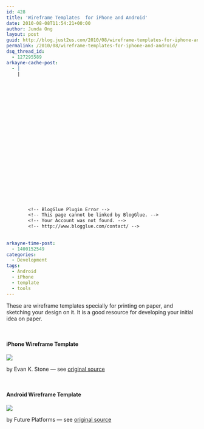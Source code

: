 ```yaml
---
id: 428
title: 'Wireframe Templates  for iPhone and Android'
date: 2010-08-08T11:54:21+00:00
author: Junda Ong
layout: post
guid: http://blog.just2us.com/2010/08/wireframe-templates-for-iphone-and-android/
permalink: /2010/08/wireframe-templates-for-iphone-and-android/
dsq_thread_id:
  - 127295589
arkayne-cache-post:
  - |
    |
        
        
        
        
        
        
        
        
        
        
        
        
        
        
        
        
        
        
        
        
        
        
        
        <!-- BlogGlue Plugin Error -->
        <!-- This page cannot be linked by BlogGlue. -->
        <!-- Your Account was not found. -->
        <!-- http://www.blogglue.com/contact/ -->
        
        
arkayne-time-post:
  - 1400152549
categories:
  - Development
tags:
  - Android
  - iPhone
  - template
  - tools
---
```

These are wireframe templates specially for printing on paper, and sketching your design on it. It is a good resource for developing your initial idea on paper.

&#160;

#### iPhone Wireframe Template

 ![](http://www.geekchix.org/blog/wp-content/uploads/2010/01/interactivelogic-500x260.png)

by Evan K. Stone — see <a href="http://interactivelogic.net/wp/2009/09/iphone-wireframe-templates/" onclick="__gaTracker('send', 'event', 'outbound-article', 'http://interactivelogic.net/wp/2009/09/iphone-wireframe-templates/', 'original source');">original source</a>

&#160;

#### Android Wireframe Template

 ![](http://www.maxkiesler.com/wp-content/uploads/2010/03/futureplatforms-android-wireframes1.jpg)

by Future Platforms — see <a href="http://www.tomhume.org/2010/01/android-wireframe-templates.html" onclick="__gaTracker('send', 'event', 'outbound-article', 'http://www.tomhume.org/2010/01/android-wireframe-templates.html', 'original source');">original source</a>

<div style="font-size:0px;height:0px;line-height:0px;margin:0;padding:0;clear:both">
</div>